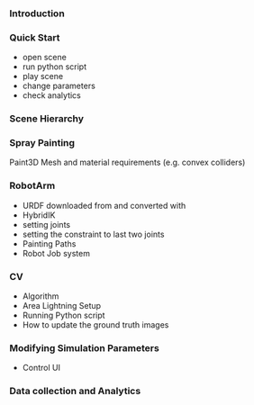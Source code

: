 ### Introduction

### Quick Start
  * open scene
  * run python script
  * play scene
  * change parameters
  * check analytics

### Scene Hierarchy

### Spray Painting
Paint3D
Mesh and material requirements (e.g. convex colliders)

### RobotArm
  * URDF downloaded from and converted with
  * HybridIK
  * setting joints
  * setting the constraint to last two joints
  * Painting Paths
  * Robot Job system

### CV 
 * Algorithm
 * Area Lightning Setup
 * Running Python script
 * How to update the ground truth images

### Modifying Simulation Parameters
  * Control UI

### Data collection and Analytics
